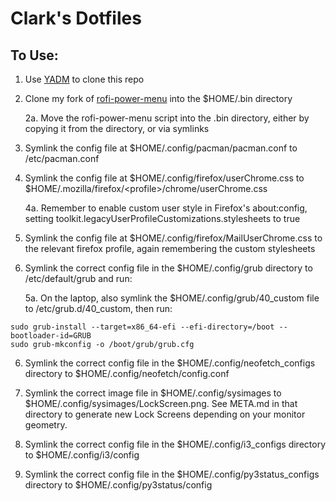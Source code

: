 # Clark's Dotfiles

## To Use:
1. Use [YADM](https://yadm.io) to clone this repo

2. Clone my fork of [rofi-power-menu](https://www.github.com/ClarkHensley/rofi-power-menu) into the $HOME/.bin directory

    2a. Move the rofi-power-menu script into the .bin directory, either by copying it from the directory, or via symlinks

3. Symlink the config file at $HOME/.config/pacman/pacman.conf to /etc/pacman.conf

4. Symlink the config file at $HOME/.config/firefox/userChrome.css to $HOME/.mozilla/firefox/\<profile\>/chrome/userChrome.css

    4a. Remember to enable custom user style in Firefox's about:config, setting toolkit.legacyUserProfileCustomizations.stylesheets to true

5. Symlink the config file at $HOME/.config/firefox/MailUserChrome.css to the relevant firefox profile, again remembering the custom stylesheets

5. Symlink the correct config file in the $HOME/.config/grub directory to /etc/default/grub and run:

    5a. On the laptop, also symlink the $HOME/.config/grub/40_custom file to /etc/grub.d/40_custom, then run:

```shell
sudo grub-install --target=x86_64-efi --efi-directory=/boot --bootloader-id=GRUB
sudo grub-mkconfig -o /boot/grub/grub.cfg
```

6. Symlink the correct config file in the $HOME/.config/neofetch\_configs directory to $HOME/.config/neofetch/config.conf

7. Symlink the correct image file in $HOME/.config/sysimages to $HOME/.config/sysimages/LockScreen.png. See META.md in that directory to generate new Lock Screens depending on your monitor geometry.

8. Symlink the correct config file in the $HOME/.config/i3\_configs directory to $HOME/.config/i3/config

9. Symlink the correct config file in the $HOME/.config/py3status\_configs directory to $HOME/.config/py3status/config
